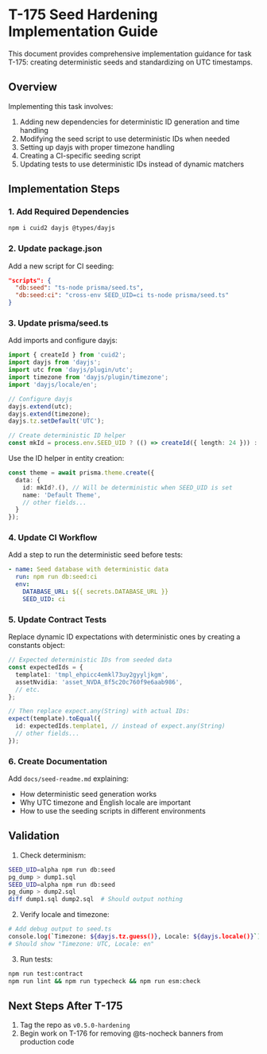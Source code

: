 # T-175 Seed Hardening Implementation Guide

This document provides comprehensive implementation guidance for task T-175: creating deterministic seeds and standardizing on UTC timestamps.

## Overview

Implementing this task involves:
1. Adding new dependencies for deterministic ID generation and time handling
2. Modifying the seed script to use deterministic IDs when needed
3. Setting up dayjs with proper timezone handling
4. Creating a CI-specific seeding script
5. Updating tests to use deterministic IDs instead of dynamic matchers

## Implementation Steps

### 1. Add Required Dependencies

```bash
npm i cuid2 dayjs @types/dayjs
```

### 2. Update package.json

Add a new script for CI seeding:

```json
"scripts": {
  "db:seed": "ts-node prisma/seed.ts",
  "db:seed:ci": "cross-env SEED_UID=ci ts-node prisma/seed.ts"
}
```

### 3. Update prisma/seed.ts

Add imports and configure dayjs:

```typescript
import { createId } from 'cuid2';
import dayjs from 'dayjs';
import utc from 'dayjs/plugin/utc';
import timezone from 'dayjs/plugin/timezone';
import 'dayjs/locale/en';

// Configure dayjs
dayjs.extend(utc);
dayjs.extend(timezone);
dayjs.tz.setDefault('UTC');

// Create deterministic ID helper
const mkId = process.env.SEED_UID ? (() => createId({ length: 24 })) : undefined;
```

Use the ID helper in entity creation:

```typescript
const theme = await prisma.theme.create({
  data: {
    id: mkId?.(), // Will be deterministic when SEED_UID is set
    name: 'Default Theme',
    // other fields...
  }
});
```

### 4. Update CI Workflow

Add a step to run the deterministic seed before tests:

```yaml
- name: Seed database with deterministic data
  run: npm run db:seed:ci
  env:
    DATABASE_URL: ${{ secrets.DATABASE_URL }}
    SEED_UID: ci
```

### 5. Update Contract Tests

Replace dynamic ID expectations with deterministic ones by creating a constants object:

```typescript
// Expected deterministic IDs from seeded data
const expectedIds = {
  template1: 'tmpl_ehpicc4emkl73uy2gyyljkgm',
  assetNvidia: 'asset_NVDA_8f5c20c760f9e6aab986',
  // etc.
};

// Then replace expect.any(String) with actual IDs:
expect(template).toEqual({
  id: expectedIds.template1, // instead of expect.any(String)
  // other fields...
});
```

### 6. Create Documentation

Add `docs/seed-readme.md` explaining:
- How deterministic seed generation works
- Why UTC timezone and English locale are important
- How to use the seeding scripts in different environments

## Validation

1. Check determinism:
```bash
SEED_UID=alpha npm run db:seed
pg_dump > dump1.sql
SEED_UID=alpha npm run db:seed
pg_dump > dump2.sql
diff dump1.sql dump2.sql  # Should output nothing
```

2. Verify locale and timezone:
```bash
# Add debug output to seed.ts
console.log(`Timezone: ${dayjs.tz.guess()}, Locale: ${dayjs.locale()}`);
# Should show "Timezone: UTC, Locale: en"
```

3. Run tests:
```bash
npm run test:contract
npm run lint && npm run typecheck && npm run esm:check
```

## Next Steps After T-175

1. Tag the repo as `v0.5.0-hardening`
2. Begin work on T-176 for removing @ts-nocheck banners from production code
